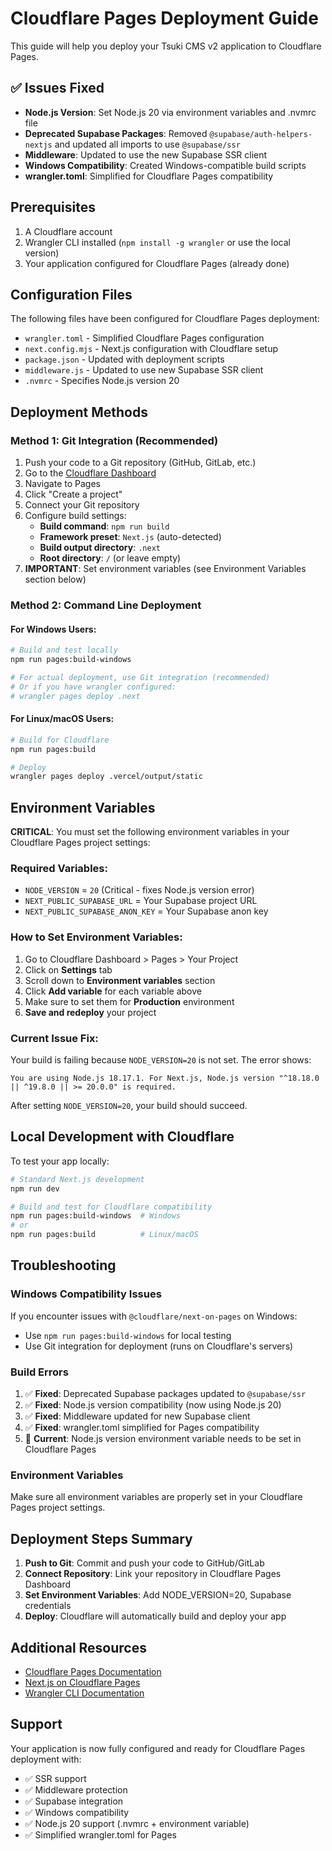 # Cloudflare Pages Deployment Guide

This guide will help you deploy your Tsuki CMS v2 application to Cloudflare Pages.

## ✅ Issues Fixed

- **Node.js Version**: Set Node.js 20 via environment variables and .nvmrc file
- **Deprecated Supabase Packages**: Removed `@supabase/auth-helpers-nextjs` and updated all imports to use `@supabase/ssr`
- **Middleware**: Updated to use the new Supabase SSR client
- **Windows Compatibility**: Created Windows-compatible build scripts
- **wrangler.toml**: Simplified for Cloudflare Pages compatibility

## Prerequisites

1. A Cloudflare account
2. Wrangler CLI installed (`npm install -g wrangler` or use the local version)
3. Your application configured for Cloudflare Pages (already done)

## Configuration Files

The following files have been configured for Cloudflare Pages deployment:

- `wrangler.toml` - Simplified Cloudflare Pages configuration
- `next.config.mjs` - Next.js configuration with Cloudflare setup
- `package.json` - Updated with deployment scripts
- `middleware.js` - Updated to use new Supabase SSR client
- `.nvmrc` - Specifies Node.js version 20

## Deployment Methods

### Method 1: Git Integration (Recommended)

1. Push your code to a Git repository (GitHub, GitLab, etc.)
2. Go to the [Cloudflare Dashboard](https://dash.cloudflare.com/)
3. Navigate to Pages
4. Click "Create a project"
5. Connect your Git repository
6. Configure build settings:
   - **Build command**: `npm run build`
   - **Framework preset**: `Next.js` (auto-detected)
   - **Build output directory**: `.next`
   - **Root directory**: `/` (or leave empty)
7. **IMPORTANT**: Set environment variables (see Environment Variables section below)

### Method 2: Command Line Deployment

#### For Windows Users:
```bash
# Build and test locally
npm run pages:build-windows

# For actual deployment, use Git integration (recommended)
# Or if you have wrangler configured:
# wrangler pages deploy .next
```

#### For Linux/macOS Users:
```bash
# Build for Cloudflare
npm run pages:build

# Deploy
wrangler pages deploy .vercel/output/static
```

## Environment Variables

**CRITICAL**: You must set the following environment variables in your Cloudflare Pages project settings:

### Required Variables:
- `NODE_VERSION` = `20` (Critical - fixes Node.js version error)
- `NEXT_PUBLIC_SUPABASE_URL` = Your Supabase project URL
- `NEXT_PUBLIC_SUPABASE_ANON_KEY` = Your Supabase anon key

### How to Set Environment Variables:
1. Go to Cloudflare Dashboard > Pages > Your Project
2. Click on **Settings** tab
3. Scroll down to **Environment variables** section
4. Click **Add variable** for each variable above
5. Make sure to set them for **Production** environment
6. **Save and redeploy** your project

### Current Issue Fix:
Your build is failing because `NODE_VERSION=20` is not set. The error shows:
```
You are using Node.js 18.17.1. For Next.js, Node.js version "^18.18.0 || ^19.8.0 || >= 20.0.0" is required.
```

After setting `NODE_VERSION=20`, your build should succeed.

## Local Development with Cloudflare

To test your app locally:

```bash
# Standard Next.js development
npm run dev

# Build and test for Cloudflare compatibility
npm run pages:build-windows  # Windows
# or
npm run pages:build          # Linux/macOS
```

## Troubleshooting

### Windows Compatibility Issues

If you encounter issues with `@cloudflare/next-on-pages` on Windows:
- Use `npm run pages:build-windows` for local testing
- Use Git integration for deployment (runs on Cloudflare's servers)

### Build Errors

1. ✅ **Fixed**: Deprecated Supabase packages updated to `@supabase/ssr`
2. ✅ **Fixed**: Node.js version compatibility (now using Node.js 20)
3. ✅ **Fixed**: Middleware updated for new Supabase client
4. ✅ **Fixed**: wrangler.toml simplified for Pages compatibility
5. 🔄 **Current**: Node.js version environment variable needs to be set in Cloudflare Pages

### Environment Variables

Make sure all environment variables are properly set in your Cloudflare Pages project settings.

## Deployment Steps Summary

1. **Push to Git**: Commit and push your code to GitHub/GitLab
2. **Connect Repository**: Link your repository in Cloudflare Pages Dashboard
3. **Set Environment Variables**: Add NODE_VERSION=20, Supabase credentials
4. **Deploy**: Cloudflare will automatically build and deploy your app

## Additional Resources

- [Cloudflare Pages Documentation](https://developers.cloudflare.com/pages/)
- [Next.js on Cloudflare Pages](https://developers.cloudflare.com/pages/framework-guides/nextjs/ssr/get-started/)
- [Wrangler CLI Documentation](https://developers.cloudflare.com/workers/wrangler/)

## Support

Your application is now fully configured and ready for Cloudflare Pages deployment with:
- ✅ SSR support
- ✅ Middleware protection
- ✅ Supabase integration
- ✅ Windows compatibility
- ✅ Node.js 20 support (.nvmrc + environment variable)
- ✅ Simplified wrangler.toml for Pages 